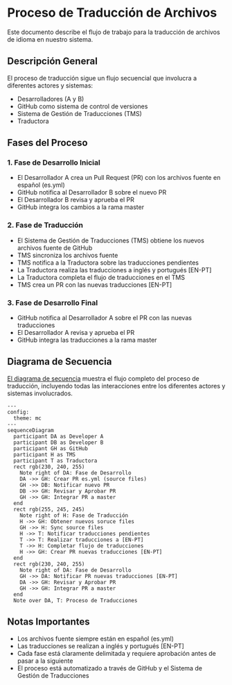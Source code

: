 # Proceso de Traducción de Archivos

Este documento describe el flujo de trabajo para la traducción de archivos de idioma en nuestro sistema.

## Descripción General

El proceso de traducción sigue un flujo secuencial que involucra a diferentes actores y sistemas:
- Desarrolladores (A y B)
- GitHub como sistema de control de versiones
- Sistema de Gestión de Traducciones (TMS)
- Traductora

## Fases del Proceso

### 1. Fase de Desarrollo Inicial
- El Desarrollador A crea un Pull Request (PR) con los archivos fuente en español (es.yml)
- GitHub notifica al Desarrollador B sobre el nuevo PR
- El Desarrollador B revisa y aprueba el PR
- GitHub integra los cambios a la rama master

### 2. Fase de Traducción
- El Sistema de Gestión de Traducciones (TMS) obtiene los nuevos archivos fuente de GitHub
- TMS sincroniza los archivos fuente
- TMS notifica a la Traductora sobre las traducciones pendientes
- La Traductora realiza las traducciones a inglés y portugués [EN-PT]
- La Traductora completa el flujo de traducciones en el TMS
- TMS crea un PR con las nuevas traducciones [EN-PT]

### 3. Fase de Desarrollo Final
- GitHub notifica al Desarrollador A sobre el PR con las nuevas traducciones
- El Desarrollador A revisa y aprueba el PR
- GitHub integra las traducciones a la rama master

## Diagrama de Secuencia

[El diagrama de secuencia](/docs/assets/seq-diagram.es.png)  muestra el flujo completo del proceso de traducción, incluyendo todas las interacciones entre los diferentes actores y sistemas involucrados.

```mermaid
---
config:
  theme: mc
---
sequenceDiagram
  participant DA as Developer A
  participant DB as Developer B
  participant GH as GitHub
  participant H as TMS
  participant T as Traductora
  rect rgb(230, 240, 255)
    Note right of DA: Fase de Desarrollo
    DA ->> GH: Crear PR es.yml (source files)
    GH ->> DB: Notificar nuevo PR
    DB ->> GH: Revisar y Aprobar PR
    GH ->> GH: Integrar PR a master
  end
  rect rgb(255, 245, 245)
    Note right of H: Fase de Traducción
    H ->> GH: Obtener nuevos soruce files
    GH ->> H: Sync source files
    H ->> T: Notificar traducciones pendientes
    T ->> T: Realizar traducciones a [EN-PT]
    T ->> H: Completar flujo de traducciones
    H ->> GH: Crear PR nuevas traducciones [EN-PT]
  end
  rect rgb(230, 240, 255)
    Note right of DA: Fase de Desarrollo
    GH ->> DA: Notificar PR nuevas traducciones [EN-PT]
    DA ->> GH: Revisar y Aprobar PR
    GH ->> GH: Integrar PR a master
  end
  Note over DA, T: Proceso de Traducciones

```

## Notas Importantes
- Los archivos fuente siempre están en español (es.yml)
- Las traducciones se realizan a inglés y portugués [EN-PT]
- Cada fase está claramente delimitada y requiere aprobación antes de pasar a la siguiente
- El proceso está automatizado a través de GitHub y el Sistema de Gestión de Traducciones